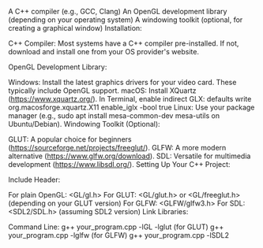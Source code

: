 A C++ compiler (e.g., GCC, Clang)
An OpenGL development library (depending on your operating system)
A windowing toolkit (optional, for creating a graphical window)
Installation:

C++ Compiler: Most systems have a C++ compiler pre-installed. If not, download and install one from your OS provider's website.

OpenGL Development Library:

Windows:
Install the latest graphics drivers for your video card. These typically include OpenGL support.
macOS:
Install XQuartz (https://www.xquartz.org/).
In Terminal, enable indirect GLX: defaults write org.macosforge.xquartz.X11 enable_iglx -bool true
Linux:
Use your package manager (e.g., sudo apt install mesa-common-dev mesa-utils on Ubuntu/Debian).
Windowing Toolkit (Optional):

GLUT: A popular choice for beginners (https://sourceforge.net/projects/freeglut/).
GLFW: A more modern alternative (https://www.glfw.org/download).
SDL: Versatile for multimedia development (https://www.libsdl.org/).
Setting Up Your C++ Project:

Include Header:

For plain OpenGL: <GL/gl.h>
For GLUT: <GL/glut.h> or <GL/freeglut.h> (depending on your GLUT version)
For GLFW: <GLFW/glfw3.h>
For SDL: <SDL2/SDL.h> (assuming SDL2 version)
Link Libraries:

Command Line:
g++ your_program.cpp -lGL -lglut (for GLUT)
g++ your_program.cpp -lglfw (for GLFW)
g++ your_program.cpp -lSDL2
